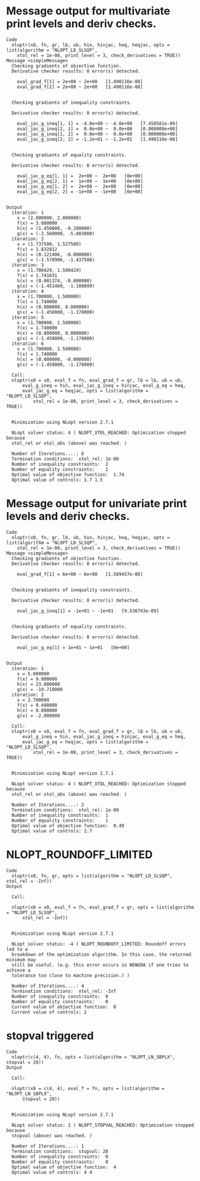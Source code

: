 # Message output for multivariate print levels and deriv checks.

    Code
      nloptr(x0, fn, gr, lb, ub, hin, hinjac, heq, heqjac, opts = list(algorithm = "NLOPT_LD_SLSQP",
        xtol_rel = 1e-08, print_level = 3, check_derivatives = TRUE))
    Message <simpleMessage>
      Checking gradients of objective function.
      Derivative checker results: 0 error(s) detected.
      
        eval_grad_f[1] = 2e+00 ~ 2e+00   [1.490116e-08]
        eval_grad_f[2] = 2e+00 ~ 2e+00   [1.490116e-08]
      
      
      Checking gradients of inequality constraints.
      
      Derivative checker results: 0 error(s) detected.
      
        eval_jac_g_ineq[1, 1] = -4.0e+00 ~ -4.0e+00   [7.450581e-09]
        eval_jac_g_ineq[2, 1] =  0.0e+00 ~  0.0e+00   [0.000000e+00]
        eval_jac_g_ineq[1, 2] =  0.0e+00 ~  0.0e+00   [0.000000e+00]
        eval_jac_g_ineq[2, 2] = -1.2e+01 ~ -1.2e+01   [1.490116e-08]
      
      
      Checking gradients of equality constraints.
      
      Derivative checker results: 0 error(s) detected.
      
        eval_jac_g_eq[1, 1] =  2e+00 ~  2e+00   [0e+00]
        eval_jac_g_eq[2, 1] =  1e+00 ~  1e+00   [0e+00]
        eval_jac_g_eq[1, 2] =  2e+00 ~  2e+00   [0e+00]
        eval_jac_g_eq[2, 2] = -1e+00 ~ -1e+00   [0e+00]
      
      
    Output
      iteration: 1
      	x = (2.000000, 2.000000)
      	f(x) = 3.000000
      	h(x) = (1.450000, -0.200000)
      	g(x) = (-2.560000, -5.803000)
      iteration: 2
      	x = (1.737500, 1.537500)
      	f(x) = 1.832812
      	h(x) = (0.121406, -0.000000)
      	g(x) = (-1.578906, -1.437506)
      iteration: 3
      	x = (1.700429, 1.500429)
      	f(x) = 1.741031
      	h(x) = (0.001374, -0.000000)
      	g(x) = (-1.451460, -1.180899)
      iteration: 4
      	x = (1.700000, 1.500000)
      	f(x) = 1.740000
      	h(x) = (0.000000, 0.000000)
      	g(x) = (-1.450000, -1.178000)
      iteration: 5
      	x = (1.700000, 1.500000)
      	f(x) = 1.740000
      	h(x) = (0.000000, 0.000000)
      	g(x) = (-1.450000, -1.178000)
      iteration: 6
      	x = (1.700000, 1.500000)
      	f(x) = 1.740000
      	h(x) = (0.000000, -0.000000)
      	g(x) = (-1.450000, -1.178000)
      
      Call:
      nloptr(x0 = x0, eval_f = fn, eval_grad_f = gr, lb = lb, ub = ub, 
          eval_g_ineq = hin, eval_jac_g_ineq = hinjac, eval_g_eq = heq, 
          eval_jac_g_eq = heqjac, opts = list(algorithm = "NLOPT_LD_SLSQP", 
              xtol_rel = 1e-08, print_level = 3, check_derivatives = TRUE))
      
      
      Minimization using NLopt version 2.7.1 
      
      NLopt solver status: 4 ( NLOPT_XTOL_REACHED: Optimization stopped because 
      xtol_rel or xtol_abs (above) was reached. )
      
      Number of Iterations....: 6 
      Termination conditions:  xtol_rel: 1e-08 
      Number of inequality constraints:  2 
      Number of equality constraints:    2 
      Optimal value of objective function:  1.74 
      Optimal value of controls: 1.7 1.5
      
      

# Message output for univariate print levels and deriv checks.

    Code
      nloptr(x0, fn, gr, lb, ub, hin, hinjac, heq, heqjac, opts = list(algorithm = "NLOPT_LD_SLSQP",
        xtol_rel = 1e-08, print_level = 3, check_derivatives = TRUE))
    Message <simpleMessage>
      Checking gradients of objective function.
      Derivative checker results: 0 error(s) detected.
      
        eval_grad_f[1] = 6e+00 ~ 6e+00   [1.589457e-08]
      
      
      Checking gradients of inequality constraints.
      
      Derivative checker results: 0 error(s) detected.
      
        eval_jac_g_ineq[1] = -1e+01 ~ -1e+01   [9.536743e-09]
      
      
      Checking gradients of equality constraints.
      
      Derivative checker results: 0 error(s) detected.
      
        eval_jac_g_eq[1] = 1e+01 ~ 1e+01   [0e+00]
      
      
    Output
      iteration: 1
      	x = 5.000000
      	f(x) = 9.000000
      	h(x) = 23.000000
      	g(x) = -19.710000
      iteration: 2
      	x = 2.700000
      	f(x) = 0.490000
      	h(x) = 0.000000
      	g(x) = -2.000000
      
      Call:
      nloptr(x0 = x0, eval_f = fn, eval_grad_f = gr, lb = lb, ub = ub, 
          eval_g_ineq = hin, eval_jac_g_ineq = hinjac, eval_g_eq = heq, 
          eval_jac_g_eq = heqjac, opts = list(algorithm = "NLOPT_LD_SLSQP", 
              xtol_rel = 1e-08, print_level = 3, check_derivatives = TRUE))
      
      
      Minimization using NLopt version 2.7.1 
      
      NLopt solver status: 4 ( NLOPT_XTOL_REACHED: Optimization stopped because 
      xtol_rel or xtol_abs (above) was reached. )
      
      Number of Iterations....: 2 
      Termination conditions:  xtol_rel: 1e-08 
      Number of inequality constraints:  1 
      Number of equality constraints:    1 
      Optimal value of objective function:  0.49 
      Optimal value of controls: 2.7
      
      

# NLOPT_ROUNDOFF_LIMITED

    Code
      nloptr(x0, fn, gr, opts = list(algorithm = "NLOPT_LD_SLSQP", xtol_rel = -Inf))
    Output
      
      Call:
      
      nloptr(x0 = x0, eval_f = fn, eval_grad_f = gr, opts = list(algorithm = "NLOPT_LD_SLSQP", 
          xtol_rel = -Inf))
      
      
      Minimization using NLopt version 2.7.1 
      
      NLopt solver status: -4 ( NLOPT_ROUNDOFF_LIMITED: Roundoff errors led to a 
      breakdown of the optimization algorithm. In this case, the returned minimum may 
      still be useful. (e.g. this error occurs in NEWUOA if one tries to achieve a 
      tolerance too close to machine precision.) )
      
      Number of Iterations....: 4 
      Termination conditions:  xtol_rel: -Inf 
      Number of inequality constraints:  0 
      Number of equality constraints:    0 
      Current value of objective function:  0 
      Current value of controls: 2
      
      

# stopval triggered

    Code
      nloptr(c(4, 4), fn, opts = list(algorithm = "NLOPT_LN_SBPLX", stopval = 20))
    Output
      
      Call:
      
      nloptr(x0 = c(4, 4), eval_f = fn, opts = list(algorithm = "NLOPT_LN_SBPLX", 
          stopval = 20))
      
      
      Minimization using NLopt version 2.7.1 
      
      NLopt solver status: 2 ( NLOPT_STOPVAL_REACHED: Optimization stopped because 
      stopval (above) was reached. )
      
      Number of Iterations....: 1 
      Termination conditions:  stopval: 20 
      Number of inequality constraints:  0 
      Number of equality constraints:    0 
      Optimal value of objective function:  4 
      Optimal value of controls: 4 4
      
      

